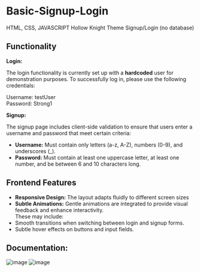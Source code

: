 # Basic-Signup-Login

HTML, CSS, JAVASCRIPT
Hollow Knight Theme Signup/Login (no database)

## Functionality

**Login:**

The login functionality is currently set up with a **hardcoded** user for demonstration purposes. To successfully log in, please use the following credentials:

Username: testUser <br />
Password: Strong1

**Signup:**

The signup page includes client-side validation to ensure that users enter a username and password that meet certain criteria:

- **Username:** Must contain only letters (a-z, A-Z), numbers (0-9), and underscores (\_).
- **Password:** Must contain at least one uppercase letter, at least one number, and be between 6 and 10 characters long.

## Frontend Features

- **Responsive Design:** The layout adapts fluidly to different screen sizes<br />
- **Subtle Animations:** Gentle animations are integrated to provide visual feedback and enhance interactivity.<br />
  These may include:<br />
- Smooth transitions when switching between login and signup forms.<br />
- Subtle hover effects on buttons and input fields.

## Documentation:

![image](https://github.com/user-attachments/assets/e9cbfd40-9b8a-4934-80a6-2f288f20fd1b)
![image](https://github.com/user-attachments/assets/d55a2978-6a49-406c-aaef-f0f70e6cedba)
